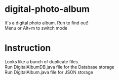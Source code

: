 # digital-photo-album
It's a digital photo album. Run to find out!<br/>
Menu or Alt+m to switch mode

# Instruction
Looks like a bunch of duplicate files.</br>
Run DigitalAlbumDB.java file for the Database storage</br>
Run DigitalAlbum.java file for JSON storage

